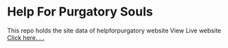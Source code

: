 # Help For Purgatory Souls
 This repo holds the site data of helpforpurgatory website
View Live website [Click here.  .  .](https://christo-zero-john.github.io/Help-For-Purgatory-Souls/)
